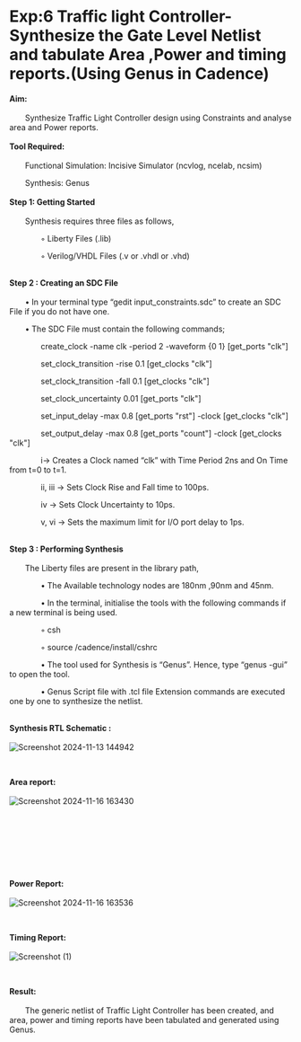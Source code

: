 # Exp:6 Traffic light Controller-Synthesize the Gate Level Netlist and tabulate Area ,Power and timing reports.(Using Genus in Cadence)

**Aim:** <br>
<br>
&emsp;&emsp;Synthesize Traffic Light Controller design using Constraints and analyse area and Power reports.<br>
<br> 
**Tool Required:** <br>
<br>
&emsp;&emsp;Functional Simulation: Incisive Simulator (ncvlog, ncelab, ncsim)

&emsp;&emsp;Synthesis: Genus<br>
<br>
**Step 1: Getting Started** <br>
<br>
&emsp;&emsp;Synthesis requires three files as follows,

&emsp;&emsp;&emsp;&emsp;◦ Liberty Files (.lib)

&emsp;&emsp;&emsp;&emsp;◦ Verilog/VHDL Files (.v or .vhdl or .vhd)<br>
<br>

**Step 2 : Creating an SDC File** <br>
<br>
&emsp;&emsp;•	In your terminal type “gedit input_constraints.sdc” to create an SDC File if you do not have one.

&emsp;&emsp;• The SDC File must contain the following commands;

&emsp;&emsp;&emsp;&emsp;create_clock -name clk -period 2 -waveform {0 1} [get_ports "clk"]

&emsp;&emsp;&emsp;&emsp;set_clock_transition -rise 0.1 [get_clocks "clk"]

&emsp;&emsp;&emsp;&emsp;set_clock_transition -fall 0.1 [get_clocks "clk"]

&emsp;&emsp;&emsp;&emsp;set_clock_uncertainty 0.01 [get_ports "clk"]

&emsp;&emsp;&emsp;&emsp;set_input_delay -max 0.8 [get_ports "rst"] -clock [get_clocks "clk"]

&emsp;&emsp;&emsp;&emsp;set_output_delay -max 0.8 [get_ports "count"] -clock [get_clocks "clk"]

&emsp;&emsp;&emsp;&emsp;i→ Creates a Clock named “clk” with Time Period 2ns and On Time from t=0 to t=1.

&emsp;&emsp;&emsp;&emsp;ii, iii → Sets Clock Rise and Fall time to 100ps.

&emsp;&emsp;&emsp;&emsp;iv → Sets Clock Uncertainty to 10ps.

&emsp;&emsp;&emsp;&emsp;v, vi → Sets the maximum limit for I/O port delay to 1ps.<br>
<br>

**Step 3 : Performing Synthesis** <br>
<br>
&emsp;&emsp;The Liberty files are present in the library path,

&emsp;&emsp;&emsp;&emsp;• The Available technology nodes are 180nm ,90nm and 45nm.

&emsp;&emsp;&emsp;&emsp;• In the terminal, initialise the tools with the following commands if a new terminal is being used.

&emsp;&emsp;&emsp;&emsp;◦ csh

&emsp;&emsp;&emsp;&emsp;◦ source /cadence/install/cshrc

&emsp;&emsp;&emsp;&emsp;• The tool used for Synthesis is “Genus”. Hence, type “genus -gui” to open the tool.

&emsp;&emsp;&emsp;&emsp;• Genus Script file with .tcl file Extension commands are executed one by one to synthesize the netlist.<br>
<br>

**Synthesis RTL Schematic :** <br>
<br>
![Screenshot 2024-11-13 144942](https://github.com/user-attachments/assets/aa552359-c5f1-4ef2-82e5-f72d1b6244eb)

<br>

**Area report:** <br>
<br>
![Screenshot 2024-11-16 163430](https://github.com/user-attachments/assets/9ade2121-5ade-42c5-8320-b785d15b57fb)

<br>
<br>
<br>
<br>
<br>
<br>

**Power Report:** <br>
<br>
![Screenshot 2024-11-16 163536](https://github.com/user-attachments/assets/9eff52de-a7cc-4488-bb21-2bf0b30dc2f9)

<br> 

**Timing Report:** <br>
<br>
![Screenshot (1)](https://github.com/user-attachments/assets/d82190a5-7965-4c56-89d0-47f978a6722a)

<br>

**Result:** <br>
<br>
&emsp;&emsp;The generic netlist of Traffic Light Controller has been created, and area, power and timing reports have been tabulated and generated using Genus.
